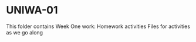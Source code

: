 # UNIWA-01
This folder contains Week One work:
  Homework activities
  Files for activities as we go along
